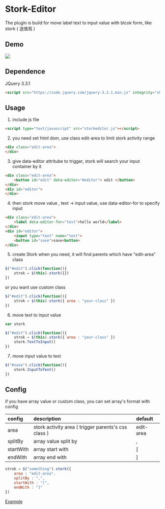 # Stork-Editor
The plugin is build for move label text to input value with blcok form, like stork ( 送值鳥 )

## Demo
![](assets/demo.gif)

## Dependence

JQuery 3.3.1
```html
<script src="https://code.jquery.com/jquery-3.3.1.min.js" integrity="sha256-FgpCb/KJQlLNfOu91ta32o/NMZxltwRo8QtmkMRdAu8=" crossorigin="anonymous"></script>
```

## Usage

1. include js file
```html
<script type="text/javascript" src="storkeditor.js"></script>
```
2. you need set html dom, use class edit-area to limit stork activity range
```html
<div class="edit-area">
</div>
```

3. give data-editor attritube to trigger, stork will search your input container by it 
```html
<div class="edit-area">
    <button id="edit" data-editor="#editor"> edit </button>
</div>
<div id="editor">
</div>
```

4. then stork move value , text -> input value, use data-editor-for to specify input
```html
<div class="edit-area">
    <label data-editor-for="test">hello world</label>
</div>
<div id="editor">
    <input type="text" name="test">
    <button id="save">save<button>
</div>
```

5. create Stork when you need, it will find parents which have "edit-area" class
```js
$("#edit").click(function(){
    strok = $(this).stork({})
})
```
or you want use custom class
```js
$("#edit").click(function(){
    strok = $(this).stork({ area : "your-class" })
})
```

6. move text to input value 
```js
var stork

$("#edit").click(function(){
    strok = $(this).stork({ area : "your-class" })
    stork.TextToInput()
})
```

7. move input value to text
```js
$("#save").click(function(){
    stork.InputToText()
})
```


## Config

if you have array value or custom class, you can set array's format with config 

 config     | description                                           | default
:-----------|:------------------------------------------------------|:-------
 area       | stork activity area ( trigger parents's css class )   | edit-area
 splitBy    | array value split by                                  | ,
 startWith  | array start with                                      | [
 endWith    | array end with                                        | ]
 
```js
strok = $("something").stork({ 
    area : "edit-area",  
    splitBy : ",",       
    startWith : "[",     
    endWith : "]"       
})
```

<a href="https://github.com/pkpk520/Stork-Editor/tree/master/example">Example</a>
